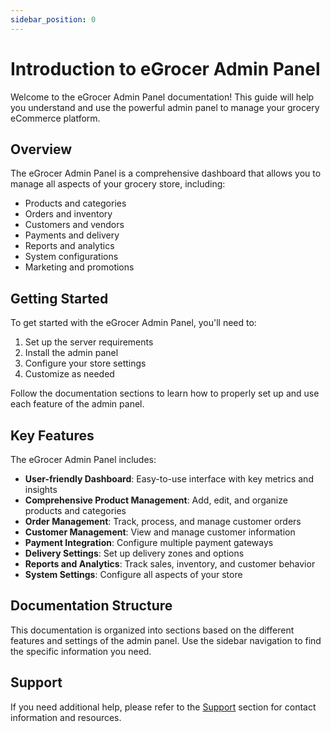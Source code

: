 ```yaml
---
sidebar_position: 0
---
```


# Introduction to eGrocer Admin Panel

Welcome to the eGrocer Admin Panel documentation! This guide will help you understand and use the powerful admin panel to manage your grocery eCommerce platform.

## Overview

The eGrocer Admin Panel is a comprehensive dashboard that allows you to manage all aspects of your grocery store, including:

- Products and categories
- Orders and inventory
- Customers and vendors
- Payments and delivery
- Reports and analytics
- System configurations
- Marketing and promotions

## Getting Started

To get started with the eGrocer Admin Panel, you'll need to:

1. Set up the server requirements
2. Install the admin panel
3. Configure your store settings
4. Customize as needed

Follow the documentation sections to learn how to properly set up and use each feature of the admin panel.

## Key Features

The eGrocer Admin Panel includes:

- **User-friendly Dashboard**: Easy-to-use interface with key metrics and insights
- **Comprehensive Product Management**: Add, edit, and organize products and categories
- **Order Management**: Track, process, and manage customer orders
- **Customer Management**: View and manage customer information
- **Payment Integration**: Configure multiple payment gateways
- **Delivery Settings**: Set up delivery zones and options
- **Reports and Analytics**: Track sales, inventory, and customer behavior
- **System Settings**: Configure all aspects of your store

## Documentation Structure

This documentation is organized into sections based on the different features and settings of the admin panel. Use the sidebar navigation to find the specific information you need.

## Support

If you need additional help, please refer to the [Support](support) section for contact information and resources.
